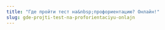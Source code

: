 ```yaml
---
title: "Где пройти тест на&nbsp;профориентацию? Онлайн!"
slug: gde-projti-test-na-proforientaciyu-onlajn
---
```

